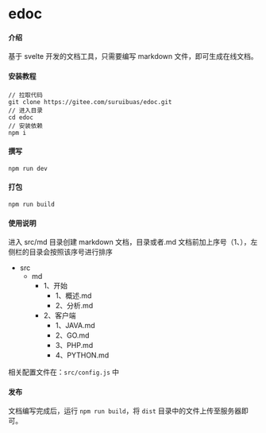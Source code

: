 # edoc

#### 介绍

基于 svelte 开发的文档工具，只需要编写 markdown 文件，即可生成在线文档。

#### 安装教程

```
// 拉取代码
git clone https://gitee.com/suruibuas/edoc.git
// 进入目录
cd edoc
// 安装依赖
npm i
```

#### 撰写

```
npm run dev
```

#### 打包

```
npm run build
```

#### 使用说明

进入 src/md 目录创建 markdown 文档，目录或者.md 文档前加上序号（1、），左侧栏的目录会按照该序号进行排序

- src
  - md
    - 1、开始
      - 1、概述.md
      - 2、分析.md
    - 2、客户端
      - 1、JAVA.md
      - 2、GO.md
      - 3、PHP.md
      - 4、PYTHON.md

相关配置文件在：`src/config.js` 中

#### 发布

文档编写完成后，运行 `npm run build`，将 `dist` 目录中的文件上传至服务器即可。
